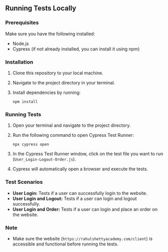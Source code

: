 ## Running Tests Locally

### Prerequisites
Make sure you have the following installed:
- Node.js
- Cypress (if not already installed, you can install it using npm)

### Installation
1. Clone this repository to your local machine.

2. Navigate to the project directory in your terminal.

3. Install dependencies by running:
   ```
   npm install
   ```

### Running Tests
1. Open your terminal and navigate to the project directory.

2. Run the following command to open Cypress Test Runner:
   ```
   npx cypress open
   ```

3. In the Cypress Test Runner window, click on the test file you want to run (`User_Login-Logout-Order.js`).

4. Cypress will automatically open a browser and execute the tests.

### Test Scenarios
- **User Login:** Tests if a user can successfully login to the website.
- **User Login and Logout:** Tests if a user can login and logout successfully.
- **User Login and Order:** Tests if a user can login and place an order on the website.

### Note
- Make sure the website (`https://rahulshettyacademy.com/client`) is accessible and functional before running the tests.
